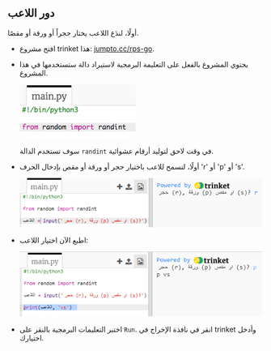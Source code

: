 ## دور اللاعب

أولًا، لندَع اللاعب يختار حجراً أو ورقة أو مقصًا.

+ افتح مشروع trinket هذا: <a href="http://jumpto.cc/rps-go" target="_blank">jumpto.cc/rps-go</a>.

+ يحتوي المشروع بالفعل على التعليمة البرمجية لاستيراد دالة ستستخدمها في هذا المشروع.
    
    ![لقطة الشاشة](images/rps-imports.png)
    
    سوف تستخدم الدالة `randint` في وقت لاحق لتوليد أرقام عشوائية.

+ أولًا، لنسمح للاعب باختيار حجر أو ورقة أو مقص بإدخال الحرف 'r' أو 'p' أو 's'.
    
    ![لقطة الشاشة](images/rps-input.png)

+ اطبع الآن اختيار اللاعب:
    
    ![لقطة الشاشة](images/rps-player.png)

+ اختبر التعليمات البرمجية بالنقر على `Run`. انقر في نافذة الإخراج في trinket وأدخل اختيارك.